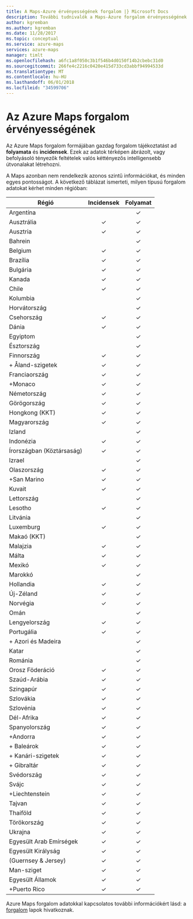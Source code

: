 ```yaml
---
title: A Maps-Azure érvényességének forgalom |} Microsoft Docs
description: További tudnivalók a Maps-Azure forgalom érvényességének
author: kgremban
ms.author: kgremban
ms.date: 11/28/2017
ms.topic: conceptual
ms.service: azure-maps
services: azure-maps
manager: timlt
ms.openlocfilehash: a6fc1a8f050c3b1f546b4d0150f14b2cbebc31d0
ms.sourcegitcommit: 266fe4c2216c0420e415d733cd3abbf94994533d
ms.translationtype: MT
ms.contentlocale: hu-HU
ms.lasthandoff: 06/01/2018
ms.locfileid: "34599706"
---
```

# <a name="azure-maps-traffic-coverage"></a>Az Azure Maps forgalom érvényességének

Az Azure Maps forgalom formájában gazdag forgalom tájékoztatást ad **folyamata** és **incidensek**. Ezek az adatok térképen ábrázolt, vagy befolyásoló tényezők feltételek valós kéttényezős intelligensebb útvonalakat létrehozni. 

A Maps azonban nem rendelkezik azonos szintű információkat, és minden egyes pontosságot. A következő táblázat ismerteti, milyen típusú forgalom adatokat kérhet minden régióban: 

|Régió  |Incidensek  |Folyamat  |
|---------|:---------:|:---------:|
|Argentína      |         |✓         |
|Ausztrália     |✓         |✓        |
|Ausztria     |✓         |✓         |
|Bahrein     |         |✓         |
|Belgium     |✓         |✓         |
|Brazília     |✓         |✓         |
|Bulgária     |✓         |✓         |
|Kanada     |✓         |✓         |
|Chile     |✓         |✓         |
|Kolumbia      |         |✓         |
|Horvátország     |         |✓         |
|Csehország     |✓         |✓         |
|Dánia     |✓         |✓         |
|Egyiptom     |         |✓         |
|Észtország     |         | ✓        |
|Finnország     |✓         |✓         |
|+ Åland-szigetek      |✓         |✓         |
|Franciaország     |✓         |✓         |
|+Monaco     |✓         |✓         |
|Németország     |✓         |✓         |
|Görögország     |✓         |✓         |
|Hongkong (KKT)     |✓         |✓         |
|Magyarország     |✓         |✓         |
|Izland     |         |✓         |
|Indonézia     |✓         |✓         |
|Írországban (Köztársaság)     |✓         |✓         |
|Izrael     |         |✓         |
|Olaszország     |✓         |✓        |
|+San Marino     |✓         |✓         |
|Kuvait     |✓         |✓         |
|Lettország     |         |✓         |
|Lesotho     |✓         |✓         |
|Litvánia     |         |✓         |
|Luxemburg     |✓         |✓         |
|Makaó (KKT)     |         |✓         |
|Malajzia     |✓         |✓         |
|Málta     |✓         |✓         |
|Mexikó     |✓         |✓         |
|Marokkó     |         |✓         |
|Hollandia     |✓         |✓         |
|Új-Zéland     |✓         |✓         |
|Norvégia     |✓         |✓         |
|Omán     |         |✓         |
|Lengyelország     |✓         |✓         |
|Portugália     |✓         |✓         |
|+ Azori és Madeira     |         |✓         |
|Katar     |         |✓         |
|Románia     |         |✓         |
|Orosz Föderáció     |✓         |✓         |
|Szaúd-Arábia     |✓         |✓         |
|Szingapúr     |✓         |✓         |
|Szlovákia     |✓         |✓         |
|Szlovénia     |✓         |✓         |
|Dél-Afrika     |✓         |✓         |
|Spanyolország     |✓         |✓         |
|+Andorra     |✓         |✓         |
|+ Baleárok     |✓         |✓         |
|+ Kanári-szigetek     |✓         |✓         |
|+ Gibraltár     |✓         |✓         |
|Svédország     |✓         |✓         |
|Svájc     |✓         |✓        |
|+Liechtenstein      |✓         |✓         |
|Tajvan     |✓         |✓        |
|Thaiföld     |✓         |✓        |
|Törökország     |✓         |✓         |
|Ukrajna     |✓         |✓         |
|Egyesült Arab Emírségek     |✓         |✓         |
|Egyesült Királyság     |✓         |✓         |
|(Guernsey & Jersey)     |✓         |✓         |
|Man-sziget     |✓         |✓         |
|Egyesült Államok     |✓         |✓        |
|+Puerto Rico     |✓         |✓         |

Azure Maps forgalom adatokkal kapcsolatos további információkért lásd: a [forgalom](https://docs.microsoft.com/rest/api/maps/traffic) lapok hivatkoznak.